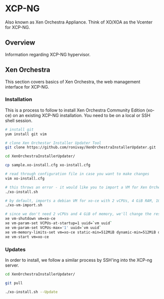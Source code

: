 # XCP-NG

Also known as Xen Orchestra Appliance. Think of XO/XOA as the Vcenter for XCP-NG.

## Overview

Information regarding XCP-NG hypervisor.

## Xen Orchestra

This section covers basics of Xen Orchestra, the web management interface for XCP-NG. 

### Installation

This is a process to follow to install Xen Orchestra Community Edition (xo-ce) on an existing XCP-NG installation. You need to be on a local or SSH shell session.

```bash
# install git
yum install git vim

# clone Xen Orchestar Installer Updater Tool
git clone https://github.com/ronivay/XenOrchestraInstallerUpdater.git

cd XenOrchestraInstallerUpdater/

cp sample.xo-install.cfg xo-install.cfg

# read through configuration file in case you want to make changes
vim xo-install.cfg

# this throws an error - it would like you to import a VM for Xen Orchestra instead of installing one
./xo-install.sh

# by default, imports a debian VM for xo-ce with 2 vCPUs, 4 GiB RAM, 10 GiB disk
./xo-vm-import.sh

# since we don't need 2 vCPUs and 4 GiB of memory, we'll change the resource usage to be smaller
xe vm-shutdown vm=xo-ce
xe vm-param-set VCPUs-at-startup=1 uuid=`vm uuid`
xe vm-param-set VCPUs-max='1' uuid=`vm uuid`
xe vm-memory-limits-set vm=xo-ce static-min=512MiB dynamic-min=512MiB dynamic-max=512MiB static-max=512MiB
xe vm-start vm=xo-ce
```

### Updates

In order to install, we follow a similar process by SSH'ing into the XCP-ng server.

```bash
cd XenOrchestraInstallerUpdater/

git pull

./xo-install.sh --Update
```
